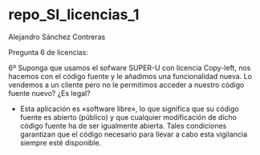 # repo_SI_licencias_1
Alejandro Sánchez Contreras

Pregunta 6 de licencias:

6º Suponga que usamos el sofware SUPER-U con licencia Copy-left, nos hacemos con el código fuente y le añadimos una funcionalidad nueva. Lo vendemos a un cliente pero no le permitimos acceder a nuestro código fuente nuevo? ¿Es legal?

- Esta aplicación es «software libre», lo que significa que su código fuente es abierto (público) y que cualquier modificación de dicho código fuente ha
de ser igualmente abierta. Tales condiciones garantizan que el código necesario para llevar a cabo esta vigilancia siempre esté disponible.

